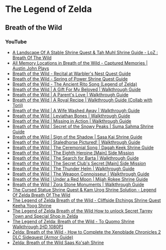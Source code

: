 # The Legend of Zelda

## Breath of the Wild

### YouTube

* [A Landscape Of A Stable Shrine Quest & Tah Muhl Shrine Guide - LoZ : Breath Of The Wild](https://www.youtube.com/watch?v=MNhpg-vpktk)
* [All Memory Locations in Breath of the Wild - Captured Memories | Austin John Plays](https://www.youtube.com/watch?v=VAaZlpnm4a0)
* [Breath of the Wild - Recital at Warbler's Nest Quest Guide](https://www.youtube.com/watch?v=LeM4bfJ3Ecg)
* [Breath of the Wild - Spring of Power Shrine Quest Guide](https://www.youtube.com/watch?v=vyWEla3Dr5E)
* [Breath of the Wild - The Ancient Rito Song (Legend of Zelda)](https://www.youtube.com/watch?v=lxwajtL7T6U)
* [Breath of the Wild | A Gift For My Beloved | Walkthrough Guide](https://www.youtube.com/watch?v=kpDWiZLjcBA)
* [Breath of the Wild | A Parent's Love | Walkthrough Guide](https://www.youtube.com/watch?v=ckjrm5uliQU)
* [Breath of the Wild | A Royal Recipe | Walkthrough Guide (Collab with Torii)](https://www.youtube.com/watch?v=qezo5Uv9Lb4)
* [Breath of the Wild | A Wife Washed Away | Walkthrough Guide](https://www.youtube.com/watch?v=7CIXCBk4JXw)
* [Breath of the Wild | Leviathan Bones | Walkthrough Guide](https://www.youtube.com/watch?v=xSa1pksaDws)
* [Breath of the Wild | Missing in Action | Walkthrough Guide](https://www.youtube.com/watch?v=AmFh7JEjTac)
* [Breath of the Wild | Secret of the Snowy Peaks | Suma Sahma Shrine Guide](https://www.youtube.com/watch?v=GGJZHQAYJ-4)
* [Breath of the Wild | Sign of the Shadow | Sasa Kai Shrine Guide](https://www.youtube.com/watch?v=1tnUhMXXEqU)
* [Breath of the Wild | Staledhorse Pictured! | Walkthrough Guide](https://www.youtube.com/watch?v=iQXri6d0NpE)
* [Breath of the Wild | The Ceremonial Song | Dagah Keek Shrine Guide](https://www.youtube.com/watch?v=sUGVQVPha6w)
* [Breath of the Wild | The Eighth Heroine [Main] Side Mission](https://www.youtube.com/watch?v=y05sLansan4)
* [Breath of the Wild | The Search for Barta | Walkthrough Guide](https://www.youtube.com/watch?v=hE_xp3g5wF4)
* [Breath of the Wild | The Secret Club's Secret [Main] Side Mission](https://www.youtube.com/watch?v=AJEpYi5jOlw)
* [Breath of the Wild | The Thunder Helm | Walkthrough Guide](https://www.youtube.com/watch?v=IxYNISQ3nkM)
* [Breath of the Wild | The Weapon Connoisseur | Walkthrough Guide](https://www.youtube.com/watch?v=SVR3g79DM7Y)
* [Breath of the Wild | Under a Red Moon | Mijah Rokee Shrine Guide](https://www.youtube.com/watch?v=UEAn0Ev-dP0)
* [Breath of the Wild | Zora Stone Monuments | Walkthrough Guide](https://www.youtube.com/watch?v=MEZZ3P3wRdA)
* [The Cursed Statue Shrine Quest & Kam Urog Shrine Solution - Legend Of Zelda Breath Of The Wild](https://www.youtube.com/watch?v=W8wEEIdaV1s)
* [The Legend of Zelda Breath of the Wild - Cliffside Etchings Shrine Quest Keeha Yoog Shrine](https://www.youtube.com/watch?v=FP6v9mRle8E)
* [The Legend of Zelda Breath of the Wild How to unlock Secret Tarrey Town and Special Shop in Zelda](https://www.youtube.com/watch?v=ZJggw0bbZUo)
* [The Legend of Zelda: Breath of the Wild - To Quomo Shrine Walkthrough [HD 1080P]](https://www.youtube.com/watch?v=GJA-3Lvw9Ro)
* [Zelda: Breath of the Wild - How to Complete the Xenoblade Chronicles 2 DLC Sidequest (Armor Guide)](https://www.youtube.com/watch?v=xmBwBlefx9U)
* [Zelda: Breath of the Wild Saas Ko'sah Shrine](https://www.youtube.com/watch?v=Txzlqj8UUrE)
